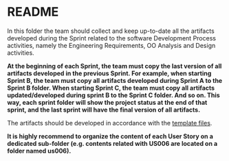 # README

In this folder the team should collect and keep up-to-date all the artifacts developed during the Sprint related to the software Development Process activities, namely the Engineering Requirements, OO Analysis and Design activities.

**At the beginning of each Sprint, the team must copy the last version of all artifacts developed in the previous Sprint. For example, when starting Sprint B, the team must copy all artifacts developed during Sprint A to the Sprint B folder. When starting Sprint C, the team must copy all artifacts updated/developed during sprint B to the Sprint C folder. And so on. This way, each sprint folder will show the project status at the end of that sprint, and the last sprint will have the final version of all artifacts.**

The artifacts should be developed in accordance with the [template files](../template).

**It is highly recommend to organize the content of each User Story on a dedicated sub-folder (e.g. contents related with US006 are located on a folder named us006).**